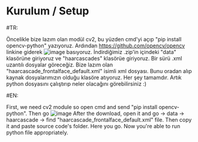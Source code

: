 # Kurulum / Setup

#TR:

Öncelikle bize lazım olan modül cv2, bu yüzden cmd'yi açıp "pip install opencv-python" yazıyoruz. 
Ardından https://github.com/opencv/opencv linkine giderek
![image](https://user-images.githubusercontent.com/66036254/120835301-d07e2580-c56c-11eb-96cc-0b3e089acde7.png) basıyoruz.
İndirdiğimiz .zip'in içindeki "data" klasörüne giriyoruz ve "haarcascades" klasörüe giriyoruz. Bir sürü .xml uzantılı dosyalar göreceğiz. Bize lazım olan "haarcascade_frontalface_default.xml" isimli xml dosyası. Bunu oradan alıp kaynak dosyalarımızın olduğu klasöre atıyoruz. Her şey tamamdır. Artık python dosyasını çalıştırıp neler olacağını görebilirsiniz :)

#EN:

First, we need cv2 module so open cmd and send "pip install opencv-python". Then go ![image](https://user-images.githubusercontent.com/66036254/120835301-d07e2580-c56c-11eb-96cc-0b3e089acde7.png)
After the download, open it and go -> data -> haarcascade -> find "haarcascade_frontalface_default.xml" file. Then copy it and paste source code's folder. Here you go. Now you're able to run python file appropriately. 
